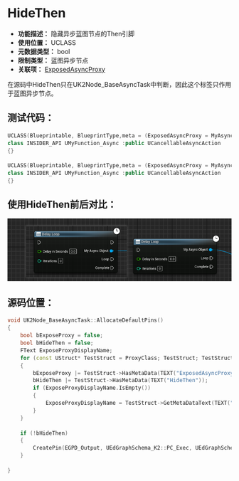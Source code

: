 ﻿# HideThen

- **功能描述：** 隐藏异步蓝图节点的Then引脚
- **使用位置：** UCLASS
- **元数据类型：** bool
- **限制类型：** 蓝图异步节点
- **关联项：** [ExposedAsyncProxy](../ExposedAsyncProxy/ExposedAsyncProxy.md)

在源码中HideThen只在UK2Node_BaseAsyncTask中判断，因此这个标签只作用于蓝图异步节点。

## 测试代码：

```cpp
UCLASS(Blueprintable, BlueprintType,meta = (ExposedAsyncProxy = MyAsyncObject))
class INSIDER_API UMyFunction_Async :public UCancellableAsyncAction
{}

UCLASS(Blueprintable, BlueprintType,meta = (ExposedAsyncProxy = MyAsyncObject,HideThen))
class INSIDER_API UMyFunction_Async :public UCancellableAsyncAction
{}
```

## 使用HideThen前后对比：

![Untitled](Untitled.png)

## 源码位置：

```cpp
void UK2Node_BaseAsyncTask::AllocateDefaultPins()
{
	bool bExposeProxy = false;
	bool bHideThen = false;
	FText ExposeProxyDisplayName;
	for (const UStruct* TestStruct = ProxyClass; TestStruct; TestStruct = TestStruct->GetSuperStruct())
	{
		bExposeProxy |= TestStruct->HasMetaData(TEXT("ExposedAsyncProxy"));
		bHideThen |= TestStruct->HasMetaData(TEXT("HideThen"));
		if (ExposeProxyDisplayName.IsEmpty())
		{
			ExposeProxyDisplayName = TestStruct->GetMetaDataText(TEXT("ExposedAsyncProxy"));
		}
	}

	if (!bHideThen)
	{
		CreatePin(EGPD_Output, UEdGraphSchema_K2::PC_Exec, UEdGraphSchema_K2::PN_Then);
	}

}
```